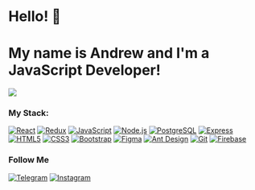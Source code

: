 # Hello! 👋

# My name is Andrew and I'm a JavaScript Developer!
<img src='https://www.codewars.com/users/AndVK/badges/large'>

### My Stack:
[![React](https://img.shields.io/static/v1?style=for-the-badge&message=React&color=222222&logo=React&logoColor=61DAFB&label=)](https://reactjs.org/)
[![Redux](https://shields.io/badge/-Redux-710B77?logo=redux&style=for-the-badge)](https://redux.js.org/)
[![JavaScript](https://shields.io/badge/-JavaScript-F7DF1E?logo=javascript&style=for-the-badge&logoColor=222)](https://learn.javascript.ru/)
[![Node.js](https://img.shields.io/static/v1?style=for-the-badge&message=Node.js&color=339933&logo=Node.js&logoColor=FFFFFF&label=)](https://nodejs.org/en/)
[![PostgreSQL](https://img.shields.io/static/v1?style=for-the-badge&message=PostgreSQL&color=4169E1&logo=PostgreSQL&logoColor=FFFFFF&label=)](https://www.postgresql.org/)
[![Express](https://img.shields.io/static/v1?style=for-the-badge&message=Express&color=000000&logo=Express&logoColor=FFFFFF&label=)](https://expressjs.com/)
[![HTML5](https://img.shields.io/static/v1?style=for-the-badge&message=HTML5&color=E34F26&logo=HTML5&logoColor=FFFFFF&label=)](https://html.spec.whatwg.org/multipage/)
[![CSS3](https://img.shields.io/static/v1?style=for-the-badge&message=CSS3&color=1572B6&logo=CSS3&logoColor=FFFFFF&label=)](https://www.w3.org/Style/CSS/)
[![Bootstrap](https://img.shields.io/static/v1?style=for-the-badge&message=Bootstrap&color=7952B3&logo=Bootstrap&logoColor=FFFFFF&label=)](https://getbootstrap.com/)
[![Figma](https://img.shields.io/static/v1?style=for-the-badge&message=Figma&color=F24E1E&logo=Figma&logoColor=FFFFFF&label=)](https://www.figma.com/)
[![Ant Design](https://img.shields.io/static/v1?style=for-the-badge&message=Ant+Design&color=0170FE&logo=Ant+Design&logoColor=FFFFFF&label=)](https://ant.design/)
[![Git](https://shields.io/badge/-Git-f0efe7?logo=git&style=for-the-badge)](https://git-scm.com/)
[![Firebase](https://img.shields.io/static/v1?style=for-the-badge&message=Firebase&color=222222&logo=Firebase&logoColor=FFCA28&label=)](https://firebase.google.com/)

### Follow Me
[![Telegram](https://img.shields.io/badge/-Telegram-090909?style=for-the-badge&logo=Telegram)](https://t.me/AndrewVLK)
[![Instagram](https://img.shields.io/badge/-Instagram-090909?style=for-the-badge&logo=Instagram)](https://instagram.com/andvlk?r=nametag)
